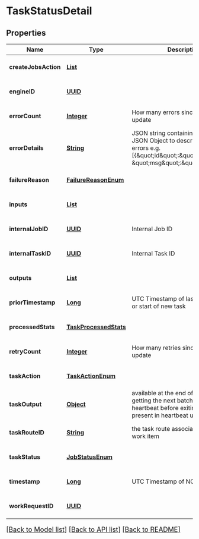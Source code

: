 # TaskStatusDetail
## Properties

Name | Type | Description | Notes
------------ | ------------- | ------------- | -------------
**createJobsAction** | [**List**](CreateJobsAction.md) |  | [optional] [default to null]
**engineID** | [**UUID**](UUID.md) |  | [optional] [default to null]
**errorCount** | [**Integer**](integer.md) | How many errors since last error update | [optional] [default to null]
**errorDetails** | [**String**](string.md) | JSON string containing an array of JSON Object to describe indvidiual errors e.g. [{\&quot;id\&quot;:\&quot;xxx\&quot;, \&quot;msg\&quot;:\&quot;xxx\&quot;},..] | [optional] [default to null]
**failureReason** | [**FailureReasonEnum**](FailureReasonEnum.md) |  | [optional] [default to null]
**inputs** | [**List**](TaskIOStatus.md) |  | [optional] [default to null]
**internalJobID** | [**UUID**](UUID.md) | Internal Job ID | [optional] [default to null]
**internalTaskID** | [**UUID**](UUID.md) | Internal Task ID | [optional] [default to null]
**outputs** | [**List**](TaskIOStatus.md) |  | [optional] [default to null]
**priorTimestamp** | [**Long**](long.md) | UTC Timestamp of last status update or start of new task | [optional] [default to null]
**processedStats** | [**TaskProcessedStats**](TaskProcessedStats.md) |  | [optional] [default to null]
**retryCount** | [**Integer**](integer.md) | How many retries since last status update | [optional] [default to null]
**taskAction** | [**TaskActionEnum**](TaskActionEnum.md) |  | [optional] [default to null]
**taskOutput** | [**Object**](.md) | available at the end of a batch, when getting the next batch to work, or last heartbeat before exiting. May not present in heartbeat update | [optional] [default to null]
**taskRouteID** | [**String**](string.md) | the task route associated with this work item | [optional] [default to null]
**taskStatus** | [**JobStatusEnum**](JobStatusEnum.md) |  | [optional] [default to null]
**timestamp** | [**Long**](long.md) | UTC Timestamp of NOW() | [optional] [default to null]
**workRequestID** | [**UUID**](UUID.md) |  | [optional] [default to null]

[[Back to Model list]](../README.md#documentation-for-models) [[Back to API list]](../README.md#documentation-for-api-endpoints) [[Back to README]](../README.md)

<style>
     p, ul, ol, li { font-size: 18px !important;}
</style>

